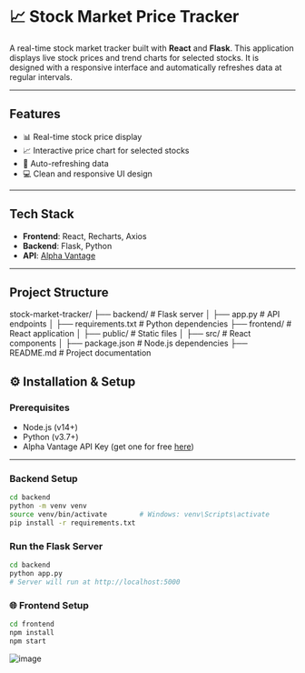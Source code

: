 # 📈 Stock Market Price Tracker

A real-time stock market tracker built with **React** and **Flask**. This application displays live stock prices and trend charts for selected stocks. It is designed with a responsive interface and automatically refreshes data at regular intervals.

---

## Features

- 📊 Real-time stock price display
- 📈 Interactive price chart for selected stocks
- 🔄 Auto-refreshing data
- 💻 Clean and responsive UI design

---

## Tech Stack

- **Frontend**: React, Recharts, Axios
- **Backend**: Flask, Python
- **API**: [Alpha Vantage](https://www.alphavantage.co/)

---

## Project Structure

stock-market-tracker/
├── backend/ # Flask server
│ ├── app.py # API endpoints
│ ├── requirements.txt # Python dependencies
├── frontend/ # React application
│ ├── public/ # Static files
│ ├── src/ # React components
│ ├── package.json # Node.js dependencies
├── README.md # Project documentation

## ⚙️ Installation & Setup

### Prerequisites

- Node.js (v14+)
- Python (v3.7+)
- Alpha Vantage API Key (get one for free [here](https://www.alphavantage.co/))

---

### Backend Setup

```bash
cd backend
python -m venv venv
source venv/bin/activate        # Windows: venv\Scripts\activate
pip install -r requirements.txt
```

### Run the Flask Server

```bash
cd backend
python app.py
# Server will run at http://localhost:5000
```

### 🌐 Frontend Setup

```bash
cd frontend
npm install
npm start
```
![image](https://github.com/user-attachments/assets/19f6e282-d79d-4c44-9c41-87205fd9b9d6)
